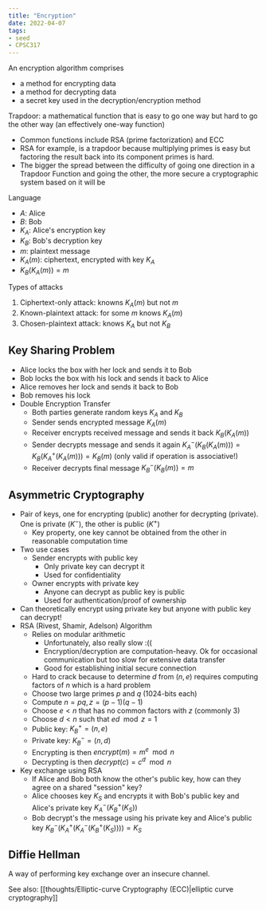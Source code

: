 ```yaml
---
title: "Encryption"
date: 2022-04-07
tags:
- seed
- CPSC317
---
```


An encryption algorithm comprises
- a method for encrypting data
- a method for decrypting data
- a secret key used in the decryption/encryption method

Trapdoor: a mathematical function that is easy to go one way but hard to go the other way (an effectively one-way function)
- Common functions include RSA (prime factorization) and ECC
- RSA for example, is a trapdoor because multiplying primes is easy but factoring the result back into its component primes is hard.
- The bigger the spread between the difficulty of going one direction in a Trapdoor Function and going the other, the more secure a cryptographic system based on it will be

Language
- $A$: Alice
- $B$: Bob
- $K_A$: Alice's encryption key
- $K_B$: Bob's decryption key
- $m$: plaintext message
- $K_A(m)$: ciphertext, encrypted with key $K_A$
- $K_B(K_A(m)) = m$

Types of attacks
1. Ciphertext-only attack: knowns $K_A(m)$ but not $m$
2. Known-plaintext attack: for some $m$ knows $K_A(m)$
3. Chosen-plaintext attack: knows $K_A$ but not $K_B$

## Key Sharing Problem
- Alice locks the box with her lock and sends it to Bob
- Bob locks the box with his lock and sends it back to Alice
- Alice removes her lock and sends it back to Bob
- Bob removes his lock
- Double Encryption Transfer
	- Both parties generate random keys $K_A$ and $K_B$
	- Sender sends encrypted message $K_A(m)$
	- Receiver encrypts received message and sends it back $K_B(K_A(m))$
	- Sender decrypts message and sends it again $K^-_{A}(K_B(K_A(m))) = K_B(K^+_{A}(K_A(m))) = K_B(m)$ (only valid if operation is associative!)
	- Receiver decrypts final message $K^-_{B}(K_B(m)) = m$

## Asymmetric Cryptography
- Pair of keys, one for encrypting (public) another for decrypting (private). One is private ($K^-$), the other is public ($K^+$)
	- Key property, one key cannot be obtained from the other in reasonable computation time
- Two use cases
	- Sender encrypts with public key
		- Only private key can decrypt it
		- Used for confidentiality
	- Owner encrypts with private key
		- Anyone can decrypt as public key is public
		- Used for authentication/proof of ownership
- Can theoretically encrypt using private key but anyone with public key can decrypt!
- RSA (Rivest, Shamir, Adelson) Algorithm
	- Relies on modular arithmetic
		- Unfortunately, also really slow :((
		- Encryption/decryption are computation-heavy. Ok for occasional communication but too slow for extensive data transfer
		- Good for establishing initial secure connection
	- Hard to crack because to determine $d$ from $(n, e)$ requires computing factors of $n$ which is a hard problem
	- Choose two large primes $p$ and $q$ (1024-bits each)
	- Compute $n = pq, z = (p-1)(q-1)$
	- Choose $e < n$ that has no common factors with $z$ (commonly 3)
	- Choose $d < n$ such that $ed \mod z = 1$
	- Public key: $K^+_B=(n,e)$
	- Private key: $K^-_B = (n,d)$
	- Encrypting is then $encrypt(m) = m^e \mod n$
	- Decrypting is then $decrypt(c) = c^d\mod n$
- Key exchange using RSA
	- If Alice and Bob both know the other's public key, how can they agree on a shared "session" key?
	- Alice chooses key $K_S$ and encrypts it with Bob's public key and Alice's private key $K_A^-(K_B^+(K_S))$
	- Bob decrypt's the message using his private key and Alice's public key $K_B^-(K_A^+(K_A^-(K_B^+(K_S)))) = K_S$

## Diffie Hellman
A way of performing key exchange over an insecure channel.

See also: [[thoughts/Elliptic-curve Cryptography (ECC)|elliptic curve cryptography]]